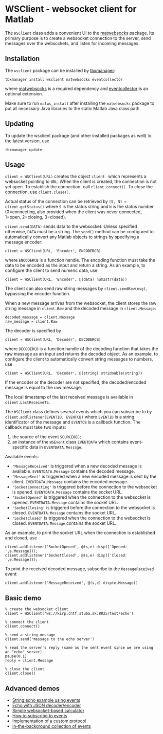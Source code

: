 # WSClient - websocket client for Matlab

The `WSClient` class adds a convenient UI to the [matwebsocks](https://github.com/kvasnica/matwebsocks) package. Its primary purpose is to create a websocket connection to the server, send messages over the websockets, and listen for incoming messages.

## Installation

The `wsclient` package can be installed by [tbxmanager](http://www.tbxmanager.com):

```
tbxmanager install wsclient matwebsocks eventcollector
```

where [matwebsocks](https://github.com/kvasnica/matwebsocks) is a required dependency and [eventcollector](https://github.com/kvasnica/eventcollector) is an optional extension.

Make sure to run `matws_install` after installing the `matwebsocks` package to put all necessary Java libraries to the static Matlab Java class path.

## Updating

To update the wsclient package (and other installed packages as well) to the latest version, use

```
tbxmanager update
```

## Usage

`client = WSClient(URL)` creates the object `client ` which represents a websocket pointing to `URL`.
When the client is created, the connection is not yet open. To establish the connection, 
call `client.connect()`. To close the connection, use `client.close()`.
 
Actual status of the connection can be retrieved by `[S, N] = client.getStatus()` where `S` is the status string and `N` is the status number (0=connecting, also provided when the client was never connected,
  1=open, 2=closing, 3=closed).
 
`client.send(DATA)` sends data to the websocket. Unless specified otherwise, `DATA` must be a string. The `send()` method can be configured to automatically convert any Matlab objects to strings by specifying a message encoder: 

```
client = WSClient(URL, 'Encoder', ENCODERCB)
```
where `ENCODERCB` is a function handle. The encoding function must take
  the data to be encoded as the input and return a string. As an
  example, to configure the client to send numeric data, use
  
```
client = WSClient(URL, 'Encoder', @(data) num2str(data))
```

The client can also send raw string messages by `client.sendRaw(msg)`, bypassing the encoder function.
 
When a new message arrives from the websocket, the client stores the raw string message in 
`client.Raw` and the decoded message in `client.Message`:
 
```
decoded_message = client.Message
raw_message = client.Raw
```
 
The decoder is specified by

```
client = WSClient(URL, 'Decoder', DECODERCB)
```
where `DECODERCB` is a function handle of the decoding function that
takes the raw message as an input and returns the decoded object. As
an example, to configure the client to automatically convert string messages
to numbers, use

```
client = WSClient(URL, 'Decoder', @(string) str2double(string))
``` 

If the encoder or the decoder are not specified, the decoded/encoded
message is equal to the raw message.
 
The local timestamp of the last received message is available in
`client.LastReceiveTS`.
 
The `WSClient` class defines several events which you can subscribe to by `client.addlistener(EVENTID, EVENTCB)` where `EVENTID` is a string identificator of the message and `EVENTCB` is
a callback function. The callback must take two inputs:

1. the source of the event `SOURCEOBJ`;
2. an instance of the `WSEvent` class `EVENTDATA` which contains event-specific data in `EVENTDATA.Message`. 

Available events:

* `'MessageReceived'` is triggered when a new decoded message is available. `EVENTDATA.Message` contains the decoded message.
* `'MessageSent'` is triggered when a new encoded message is sent by the client. `EVENTDATA.Message` contains the encoded message.
* `'SocketConnecting'` is triggered before the connection to the websocket is opened. `EVENTDATA.Message` contains the socket URL.
* `'SocketOpened'` is triggered when the connection to the websocket is opened. `EVENTDATA.Message` contains the socket URL.
* `'SocketClosing'` is triggered before the connection to the websocket is closed. `EVENTDATA.Message` contains the socket URL.
* `'SocketClosed'` is triggered when the connection to the websocket is closed. `EVENTDATA.Message` contains the socket URL.
 
As an example, to print the socket URL when the connection is established and closed, use

```
client.addlistener('SocketOpened', @(s,e) disp(['Opened: ',e.Message]));
client.addlistener('SocketClosed', @(s,e) disp(['Closed: ',e.Message]));
```
 
To print the received decoded message, subscribe to the `MessageReceived` event:

```
client.addlistener('MessageReceived', @(s,e) disp(e.Message))
``` 

## Basic demo

```
% create the websocket client
client = WSClient('ws://kirp.chtf.stuba.sk:8025/test/echo')

% connect the client
client.connect()

% send a string message
client.send('message to the echo server')

% read the server's reply (same as the sent event since we are using an "echo" server)
pause(0.1)
reply = client.Message 

% close the client
client.close()
```

## Advanced demos

* [String echo example using events](https://github.com/kvasnica/wsclient/blob/master/src/ws_demo_echo.m)
* [Echo with JSON decoder/encoder](https://github.com/kvasnica/wsclient/blob/master/src/ws_demo_json.m)
* [Simple websocket-based calculator](https://github.com/kvasnica/wsclient/blob/master/src/ws_demo_multiply.m)
* [How to subscribe to events](https://github.com/kvasnica/wsclient/blob/master/src/ws_demo_status.m)
* [Implementation of a custom protocol](https://github.com/kvasnica/wsclient/blob/master/src/ws_demo_wrc.m)
* [In-the-background collection of events](https://github.com/kvasnica/wsclient/blob/master/src/ws_demo_collector.m)
